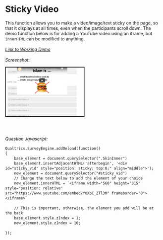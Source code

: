 # Sticky Video
This function allows you to make a video/image/text sticky on the page, so that it displays at all times, even when the participants scroll down.
The demo function below is for adding a YouTube video using an iframe, but `innerHTML` can be modified to anything.
<br><br>
[*Link to Working Demo*](https://iima.au1.qualtrics.com/jfe/preview/SV_2rCRZYIQqNq0nzv/BL_ba2DyuPGT8DLF6B?Q_SurveyVersionID=current) 
<br><br>
*Screenshot*:

<img src="../screenshots/sticky_video.png" title="matrix-with-header-row-at-custom-location" alt="matrix-with-header-row-at-custom-location" style="width:50%;display: block; border: 2px solid"/>

<br><br>

*Question Javascript:*

```
Qualtrics.SurveyEngine.addOnload(function()
{
    base_element = document.querySelector(".SkinInner")
    base_element.insertAdjacentHTML('afterbegin', '<div id="sticky_vid" style="position: sticky; top:0;" align="middle">');
    new_element = document.querySelector("#sticky_vid")
    // Change the text below to add the element of your choice
    new_element.innerHTML = `<iframe width="560" height="315" style="position: relative" src="https://www.youtube.com/embed/Y0XbC_ZTl3M" frameborder="0"></iframe>`
    
    // This is important, otherwise, the element you add will be at the back
    base_element.style.zIndex = 1;
    new_element.style.zIndex = 10;

});
```